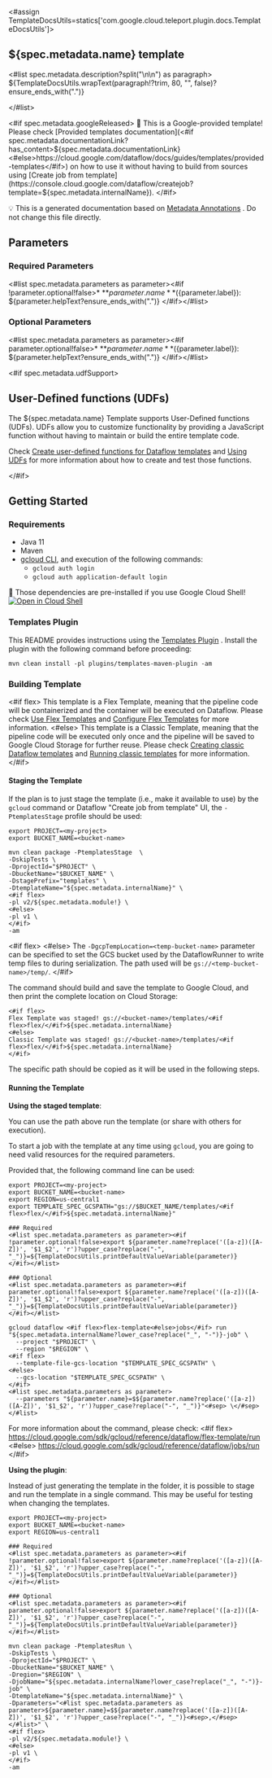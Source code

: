 <#assign TemplateDocsUtils=statics['com.google.cloud.teleport.plugin.docs.TemplateDocsUtils']>

${spec.metadata.name} template
---
<#list spec.metadata.description?split("\n\n") as paragraph>
${TemplateDocsUtils.wrapText(paragraph!?trim, 80, "", false)?ensure_ends_with(".")}

</#list>

<#if spec.metadata.googleReleased>
:memo: This is a Google-provided template! Please
check [Provided templates documentation](<#if spec.metadata.documentationLink?has_content>${spec.metadata.documentationLink}<#else>https://cloud.google.com/dataflow/docs/guides/templates/provided-templates</#if>)
on how to use it without having to build from sources using [Create job from template](https://console.cloud.google.com/dataflow/createjob?template=${spec.metadata.internalName}).
</#if>

:bulb: This is a generated documentation based
on [Metadata Annotations](https://github.com/GoogleCloudPlatform/DataflowTemplates#metadata-annotations)
. Do not change this file directly.

## Parameters

### Required Parameters

<#list spec.metadata.parameters as parameter><#if !parameter.optional!false>* **${parameter.name}** (${parameter.label}): ${parameter.helpText?ensure_ends_with(".")}
</#if></#list>

### Optional Parameters

<#list spec.metadata.parameters as parameter><#if parameter.optional!false>* **${parameter.name}** (${parameter.label}): ${parameter.helpText?ensure_ends_with(".")}
</#if></#list>


<#if spec.metadata.udfSupport>
## User-Defined functions (UDFs)

The ${spec.metadata.name} Template supports User-Defined functions (UDFs).
UDFs allow you to customize functionality by providing a JavaScript function
without having to maintain or build the entire template code.

Check [Create user-defined functions for Dataflow templates](https://cloud.google.com/dataflow/docs/guides/templates/create-template-udf)
and [Using UDFs](https://github.com/GoogleCloudPlatform/DataflowTemplates#using-udfs)
for more information about how to create and test those functions.

</#if>

## Getting Started

### Requirements

* Java 11
* Maven
* [gcloud CLI](https://cloud.google.com/sdk/gcloud), and execution of the
  following commands:
  * `gcloud auth login`
  * `gcloud auth application-default login`

:star2: Those dependencies are pre-installed if you use Google Cloud Shell!
[![Open in Cloud Shell](http://gstatic.com/cloudssh/images/open-btn.svg)](https://console.cloud.google.com/cloudshell/editor?cloudshell_git_repo=https%3A%2F%2Fgithub.com%2FGoogleCloudPlatform%2FDataflowTemplates.git&cloudshell_open_in_editor=${spec.metadata.sourceFilePath!README.md})

### Templates Plugin

This README provides instructions using
the [Templates Plugin](https://github.com/GoogleCloudPlatform/DataflowTemplates#templates-plugin)
. Install the plugin with the following command before proceeding:

```shell
mvn clean install -pl plugins/templates-maven-plugin -am
```

### Building Template

<#if flex>
This template is a Flex Template, meaning that the pipeline code will be
containerized and the container will be executed on Dataflow. Please
check [Use Flex Templates](https://cloud.google.com/dataflow/docs/guides/templates/using-flex-templates)
and [Configure Flex Templates](https://cloud.google.com/dataflow/docs/guides/templates/configuring-flex-templates)
for more information.
<#else>
This template is a Classic Template, meaning that the pipeline code will be
executed only once and the pipeline will be saved to Google Cloud Storage for
further reuse. Please check [Creating classic Dataflow templates](https://cloud.google.com/dataflow/docs/guides/templates/creating-templates)
and [Running classic templates](https://cloud.google.com/dataflow/docs/guides/templates/running-templates)
for more information.
</#if>

#### Staging the Template

If the plan is to just stage the template (i.e., make it available to use) by
the `gcloud` command or Dataflow "Create job from template" UI,
the `-PtemplatesStage` profile should be used:

```shell
export PROJECT=<my-project>
export BUCKET_NAME=<bucket-name>

mvn clean package -PtemplatesStage  \
-DskipTests \
-DprojectId="$PROJECT" \
-DbucketName="$BUCKET_NAME" \
-DstagePrefix="templates" \
-DtemplateName="${spec.metadata.internalName}" \
<#if flex>
-pl v2/${spec.metadata.module!} \
<#else>
-pl v1 \
</#if>
-am
```

<#if flex>
<#else>
The `-DgcpTempLocation=<temp-bucket-name>` parameter can be specified to set the GCS bucket used by the DataflowRunner to write
temp files to during serialization. The path used will be `gs://<temp-bucket-name>/temp/`.
</#if>

The command should build and save the template to Google Cloud, and then print
the complete location on Cloud Storage:

```
<#if flex>
Flex Template was staged! gs://<bucket-name>/templates/<#if flex>flex/</#if>${spec.metadata.internalName}
<#else>
Classic Template was staged! gs://<bucket-name>/templates/<#if flex>flex/</#if>${spec.metadata.internalName}
</#if>
```

The specific path should be copied as it will be used in the following steps.

#### Running the Template

**Using the staged template**:

You can use the path above run the template (or share with others for execution).

To start a job with the template at any time using `gcloud`, you are going to
need valid resources for the required parameters.

Provided that, the following command line can be used:

```shell
export PROJECT=<my-project>
export BUCKET_NAME=<bucket-name>
export REGION=us-central1
export TEMPLATE_SPEC_GCSPATH="gs://$BUCKET_NAME/templates/<#if flex>flex/</#if>${spec.metadata.internalName}"

### Required
<#list spec.metadata.parameters as parameter><#if !parameter.optional!false>export ${parameter.name?replace('([a-z])([A-Z])', '$1_$2', 'r')?upper_case?replace("-", "_")}=${TemplateDocsUtils.printDefaultValueVariable(parameter)}
</#if></#list>

### Optional
<#list spec.metadata.parameters as parameter><#if parameter.optional!false>export ${parameter.name?replace('([a-z])([A-Z])', '$1_$2', 'r')?upper_case?replace("-", "_")}=${TemplateDocsUtils.printDefaultValueVariable(parameter)}
</#if></#list>

gcloud dataflow <#if flex>flex-template<#else>jobs</#if> run "${spec.metadata.internalName?lower_case?replace("_", "-")}-job" \
  --project "$PROJECT" \
  --region "$REGION" \
<#if flex>
  --template-file-gcs-location "$TEMPLATE_SPEC_GCSPATH" \
<#else>
  --gcs-location "$TEMPLATE_SPEC_GCSPATH" \
</#if>
<#list spec.metadata.parameters as parameter>
  --parameters "${parameter.name}=$${parameter.name?replace('([a-z])([A-Z])', '$1_$2', 'r')?upper_case?replace("-", "_")}"<#sep> \</#sep>
</#list>
```

For more information about the command, please check:
<#if flex>
https://cloud.google.com/sdk/gcloud/reference/dataflow/flex-template/run
<#else>
https://cloud.google.com/sdk/gcloud/reference/dataflow/jobs/run
</#if>


**Using the plugin**:

Instead of just generating the template in the folder, it is possible to stage
and run the template in a single command. This may be useful for testing when
changing the templates.

```shell
export PROJECT=<my-project>
export BUCKET_NAME=<bucket-name>
export REGION=us-central1

### Required
<#list spec.metadata.parameters as parameter><#if !parameter.optional!false>export ${parameter.name?replace('([a-z])([A-Z])', '$1_$2', 'r')?upper_case?replace("-", "_")}=${TemplateDocsUtils.printDefaultValueVariable(parameter)}
</#if></#list>

### Optional
<#list spec.metadata.parameters as parameter><#if parameter.optional!false>export ${parameter.name?replace('([a-z])([A-Z])', '$1_$2', 'r')?upper_case?replace("-", "_")}=${TemplateDocsUtils.printDefaultValueVariable(parameter)}
</#if></#list>

mvn clean package -PtemplatesRun \
-DskipTests \
-DprojectId="$PROJECT" \
-DbucketName="$BUCKET_NAME" \
-Dregion="$REGION" \
-DjobName="${spec.metadata.internalName?lower_case?replace("_", "-")}-job" \
-DtemplateName="${spec.metadata.internalName}" \
-Dparameters="<#list spec.metadata.parameters as parameter>${parameter.name}=$${parameter.name?replace('([a-z])([A-Z])', '$1_$2', 'r')?upper_case?replace("-", "_")}<#sep>,</#sep></#list>" \
<#if flex>
-pl v2/${spec.metadata.module!} \
<#else>
-pl v1 \
</#if>
-am
```
